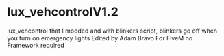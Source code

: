 # lux_vehcontrolV1.2
lux_vehcontrol that I modded and with blinkers script, blinkers go off when you turn on emergency lights
Edited by Adam Bravo
For FiveM no Framework required
